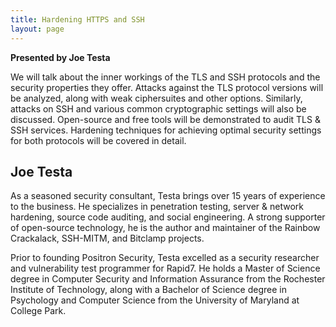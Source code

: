 ```yaml
---
title: Hardening HTTPS and SSH
layout: page
---
```


**Presented by Joe Testa**

We will talk about the inner workings of the TLS and SSH protocols and the security properties they offer. Attacks against the TLS protocol versions will be analyzed, along with weak ciphersuites and other options. Similarly, attacks on SSH and various common cryptographic settings will also be discussed. Open-source and free tools will be demonstrated to audit TLS & SSH services. Hardening techniques for achieving optimal security settings for both protocols will be covered in detail.

## Joe Testa

As a seasoned security consultant, Testa brings over 15 years of experience to the business. He specializes in penetration testing, server & network hardening, source code auditing, and social engineering. A strong supporter of open-source technology, he is the author and maintainer of the Rainbow Crackalack, SSH-MITM, and Bitclamp projects.

Prior to founding Positron Security, Testa excelled as a security researcher and vulnerability test programmer for Rapid7. He holds a Master of Science degree in Computer Security and Information Assurance from the Rochester Institute of Technology, along with a Bachelor of Science degree in Psychology and Computer Science from the University of Maryland at College Park.